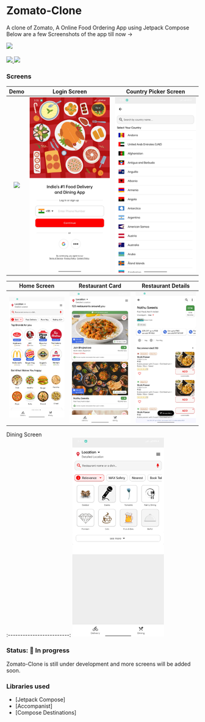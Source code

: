 # Zomato-Clone

A clone of Zomato, A Online Food Ordering App using Jetpack Compose Below are a few Screenshots of
the app till now ->

<div align="left">
    <a href = "https://developer.android.com/jetpack/androidx/versions/all-channel#may_5_2021">
        <img src = "https://img.shields.io/badge/Jetpack%20Compose-1.2.0%20rc01-brightgreen" />
    </a>
</div>
<br>
<div align="left">
    <a href = "https://twitter.com/YugeshJain">
        <img src = "https://img.shields.io/twitter/url?label=twitter&style=for-the-badge&logo=twitter&url=https%3A%2F%2Ftwitter.com%2Fyugeshjain" />
    </a>
    <a href = "https://www.linkedin.com/in/yugeshjain/">
        <img src = "https://img.shields.io/badge/-linkedin-0077B5?style=for-the-badge&logo=linkedin" />
    </a>
</div>

### Screens

Demo             |  Login Screen | Country Picker Screen
:-------------------------:|:-------------------------: | :-------------------------: 
<img src="art/demo.gif" width=240 />  |  <img src="art/login_screen.jpg" width=240 /> | <img src="art/country_picker_screen.jpg" width=240 />

Home Screen            |  Restaurant Card | Restaurant Details
:-------------------------:|:-------------------------: | :-------------------------: 
<img src="art/home_screen.jpg" width=240 />  |  <img src="art/restaurant_card_big.jpg" width=240 /> | <img src="art/restaurant_screen.jpg" width=240 />

Dining Screen            
:-------------------------:
<img src="art/dining_screen.jpg" width=240 /> 

### Status: 🚧 In progress
<p>Zomato-Clone is still under development and more screens will be added soon.</p>

### Libraries used

* [Jetpack Compose]
* [Accompanist]
* [Compose Destinations]
